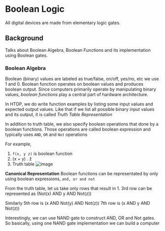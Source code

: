 # Boolean Logic
All digital devices are made from elementary logic gates.

## Background
Talks about Boolean Algebra, Boolean Functions and its implementation using Boolean gates.

### Boolean Algebra
Boolean (binary) values are labeled as true/false, on/off, yes/no, etc we use 1 and 0. Boolean function operates on boolean values and produces boolean output. Since computers primarily operate by manipulating binary values, *boolean functions* play a central part of hardware architecture.

In HTDP, we do write function examples by listing some input values and expected output values. Like that if we list all possible binary input values and its output, it is called *Truth Table Representation*

In addition to truth table, we also specify boolean operations that done by a boolean functions. Those operations are called boolean expression and typically uses `AND`, `OR` and `Not` operations

For example, 
1. `f(x, y z)` is boolean function
2. (x + y) . ž
3. Truth table 
![image](../../truth-table-1.png)

**Canonical Representation** Boolean functions can be representated by only using boolean expressions, `and, or and not`

From the truth table, let us take only rows that result in 1.
3rd row can be represented as (Not(x) AND y AND Not(z))

Similarly 5th row is
(x AND Not(y) AND Not(z))
7th row is (x AND y AND Not(z))

Interestingly, we can use NAND gate to construct AND, OR and Not gates. So basically, using one NAND gate implementation we can build a computer
